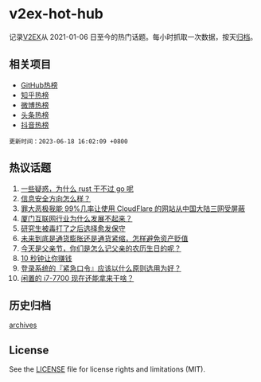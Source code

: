 # v2ex-hot-hub

 记录[V2EX](https://www.v2ex.com/)从 2021-01-06 日至今的热门话题。每小时抓取一次数据，按天[归档](archives)。
 
 ## 相关项目

- [GitHub热榜](https://github.com/it985/github-hot-hub)
- [知乎热榜](https://github.com/it985/zhihu-hot-hub)
- [微博热榜](https://github.com/it985/weibo-hot-hub)
- [头条热榜](https://github.com/it985/toutiao-hot-hub)
- [抖音热榜](https://github.com/it985/douyin-hot-hub)


 `更新时间：2023-06-18 16:02:09 +0800`

## 热议话题

1. [一些疑惑，为什么 rust 干不过 go 呢](https://www.v2ex.com/t/949560)
1. [信息安全方向怎么样？](https://www.v2ex.com/t/949584)
1. [罪大恶极我能 99%几率让使用 CloudFlare 的网站从中国大陆三网受屏蔽](https://www.v2ex.com/t/949599)
1. [厦门互联网行业为什么发展不起来？](https://www.v2ex.com/t/949553)
1. [研究生被毒打了之后选择愈发保守](https://www.v2ex.com/t/949652)
1. [未来到底是通货膨胀还是通货紧缩，怎样避免资产贬值](https://www.v2ex.com/t/949580)
1. [今天是父亲节，你们是怎么记父亲的农历生日的呢？](https://www.v2ex.com/t/949641)
1. [10 秒钟让你赚钱](https://www.v2ex.com/t/949675)
1. [登录系统的『紧急口令』应该以什么原则选用为好？](https://www.v2ex.com/t/949658)
1. [闲置的 i7-7700 现在还能拿来干啥？](https://www.v2ex.com/t/949665)

## 历史归档

[archives](archives)

## License

See the [LICENSE](LICENSE) file for license rights and limitations (MIT).
